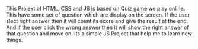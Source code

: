 
This Projext of HTML, CSS and JS is based on Quiz game we play online. This have some set of question which are display on the screen. If the user slect right answer then it will count its score and give the result at the end. And if the user click the wrong answer then it will show the right answer of that question and move on.
Its a simple JS Project that help me to learn new things.
